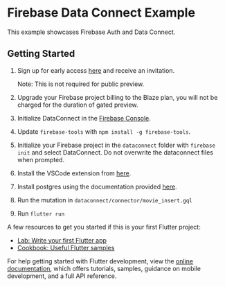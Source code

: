 # Firebase Data Connect Example

This example showcases Firebase Auth and Data Connect.

## Getting Started

1. Sign up for early access [here](https://firebase.google.com/products/data-connect) and receive an invitation.

    Note: This is not required for public preview.
2. Upgrade your Firebase project billing to the Blaze plan, you will not be charged for the duration of gated preview.
3. Initialize DataConnect in the [Firebase Console](https://console.firebase.google.com/u/0/).
4. Update `firebase-tools` with `npm install -g firebase-tools`.
5. Initialize your Firebase project in the `dataconnect` folder with `firebase init` and select DataConnect. Do not overwrite the dataconnect files when prompted.
6. Install the VSCode extension from [here](https://firebasestorage.googleapis.com/v0/b/firemat-preview-drop/o/vsix%2Ffirebase-vscode-latest.vsix?alt=media).
7. Install postgres using the documentation provided [here](https://firebase.google.com/docs/data-connect/quickstart#optional_install_postgresql_locally).
7. Run the mutation in `dataconnect/connector/movie_insert.gql`
8. Run `flutter run`

A few resources to get you started if this is your first Flutter project:

- [Lab: Write your first Flutter app](https://docs.flutter.dev/get-started/codelab)
- [Cookbook: Useful Flutter samples](https://docs.flutter.dev/cookbook)

For help getting started with Flutter development, view the
[online documentation](https://docs.flutter.dev/), which offers tutorials,
samples, guidance on mobile development, and a full API reference.
